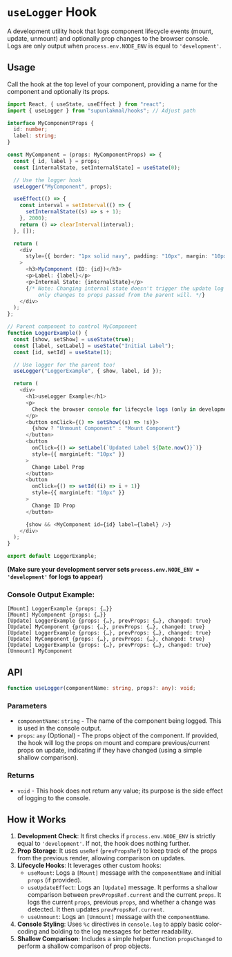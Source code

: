 # `useLogger` Hook

A development utility hook that logs component lifecycle events (mount, update, unmount) and optionally prop changes to the browser console. Logs are only output when `process.env.NODE_ENV` is equal to `'development'`.

## Usage

Call the hook at the top level of your component, providing a name for the component and optionally its props.

```typescript
import React, { useState, useEffect } from "react";
import { useLogger } from "supunlakmal/hooks"; // Adjust path

interface MyComponentProps {
  id: number;
  label: string;
}

const MyComponent = (props: MyComponentProps) => {
  const { id, label } = props;
  const [internalState, setInternalState] = useState(0);

  // Use the logger hook
  useLogger("MyComponent", props);

  useEffect(() => {
    const interval = setInterval(() => {
      setInternalState((s) => s + 1);
    }, 2000);
    return () => clearInterval(interval);
  }, []);

  return (
    <div
      style={{ border: "1px solid navy", padding: "10px", margin: "10px 0" }}
    >
      <h3>MyComponent (ID: {id})</h3>
      <p>Label: {label}</p>
      <p>Internal State: {internalState}</p>
      {/* Note: Changing internal state doesn't trigger the update log for props, 
          only changes to props passed from the parent will. */}
    </div>
  );
};

// Parent component to control MyComponent
function LoggerExample() {
  const [show, setShow] = useState(true);
  const [label, setLabel] = useState("Initial Label");
  const [id, setId] = useState(1);

  // Use logger for the parent too!
  useLogger("LoggerExample", { show, label, id });

  return (
    <div>
      <h1>useLogger Example</h1>
      <p>
        Check the browser console for lifecycle logs (only in development mode).
      </p>
      <button onClick={() => setShow((s) => !s)}>
        {show ? "Unmount Component" : "Mount Component"}
      </button>
      <button
        onClick={() => setLabel(`Updated Label ${Date.now()}`)}
        style={{ marginLeft: "10px" }}
      >
        Change Label Prop
      </button>
      <button
        onClick={() => setId((i) => i + 1)}
        style={{ marginLeft: "10px" }}
      >
        Change ID Prop
      </button>

      {show && <MyComponent id={id} label={label} />}
    </div>
  );
}

export default LoggerExample;
```

**(Make sure your development server sets `process.env.NODE_ENV = 'development'` for logs to appear)**

### Console Output Example:

```text
[Mount] LoggerExample {props: {…}}
[Mount] MyComponent {props: {…}}
[Update] LoggerExample {props: {…}, prevProps: {…}, changed: true}
[Update] MyComponent {props: {…}, prevProps: {…}, changed: true}
[Update] LoggerExample {props: {…}, prevProps: {…}, changed: true}
[Update] MyComponent {props: {…}, prevProps: {…}, changed: true}
[Update] LoggerExample {props: {…}, prevProps: {…}, changed: true}
[Unmount] MyComponent
```

## API

```typescript
function useLogger(componentName: string, props?: any): void;
```

### Parameters

- `componentName`: `string` - The name of the component being logged. This is used in the console output.
- `props`: `any` (Optional) - The props object of the component. If provided, the hook will log the props on mount and compare previous/current props on update, indicating if they have changed (using a simple shallow comparison).

### Returns

- `void` - This hook does not return any value; its purpose is the side effect of logging to the console.

## How it Works

1.  **Development Check**: It first checks if `process.env.NODE_ENV` is strictly equal to `'development'`. If not, the hook does nothing further.
2.  **Prop Storage**: It uses `useRef` (`prevPropsRef`) to keep track of the props from the previous render, allowing comparison on updates.
3.  **Lifecycle Hooks**: It leverages other custom hooks:
    - `useMount`: Logs a `[Mount]` message with the `componentName` and initial `props` (if provided).
    - `useUpdateEffect`: Logs an `[Update]` message. It performs a shallow comparison between `prevPropsRef.current` and the current `props`. It logs the current `props`, previous `props`, and whether a change was detected. It then updates `prevPropsRef.current`.
    - `useUnmount`: Logs an `[Unmount]` message with the `componentName`.
4.  **Console Styling**: Uses `%c` directives in `console.log` to apply basic color-coding and bolding to the log messages for better readability.
5.  **Shallow Comparison**: Includes a simple helper function `propsChanged` to perform a shallow comparison of prop objects.
